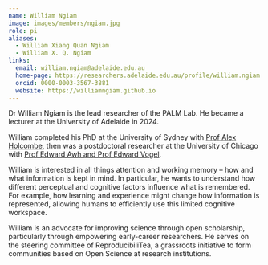 ```yaml
---
name: William Ngiam
image: images/members/ngiam.jpg
role: pi
aliases:
  - William Xiang Quan Ngiam
  - William X. Q. Ngiam
links:
  email: william.ngiam@adelaide.edu.au
  home-page: https://researchers.adelaide.edu.au/profile/william.ngiam
  orcid: 0000-0003-3567-3881
  website: https://williamngiam.github.io
---
```


Dr William Ngiam is the lead researcher of the PALM Lab. He became a lecturer at the University of Adelaide in 2024.

William completed his PhD at the University of Sydney with [Prof Alex Holcombe](https://scholar.google.com/citations?user=HHccoXsAAAAJ&hl=en), then was a postdoctoral researcher at the University of Chicago with [Prof Edward Awh and Prof Edward Vogel](https://awhvogellab.com/). 

William is interested in all things attention and working memory – how and what information is kept in mind. In particular, he wants to understand how different perceptual and cognitive factors influence what is remembered. For example, how learning and experience might change how information is represented, allowing humans to efficiently use this limited cognitive workspace.

William is an advocate for improving science through open scholarship, particularly through empowering early-career researchers. He serves on the steering committee of ReproducibiliTea, a grassroots initiative to form communities based on Open Science at research institutions.